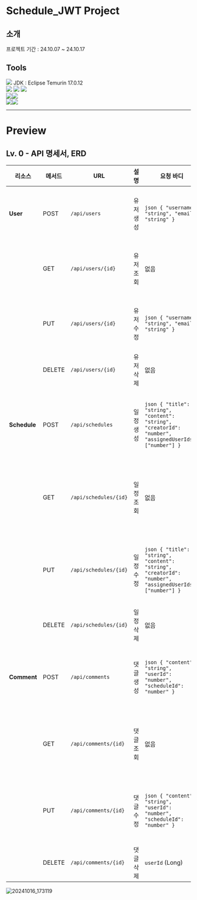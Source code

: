 # Schedule_JWT Project
## 소개
프로젝트 기간 : 24.10.07 ~ 24.10.17<br>

## Tools
<img src="https://img.shields.io/badge/intellijidea-207BEA?style=for-the-badge&logo=intellij%20idea&logoColor=white"> JDK : Eclipse Temurin 17.0.12 <br> 
<img src="https://img.shields.io/badge/java-007396?style=for-the-badge&logo=java&logoColor=white">
<img src="https://img.shields.io/badge/spring-6DB33F?style=for-the-badge&logo=spring&logoColor=white">
<img src="https://img.shields.io/badge/mysql-4479A1?style=for-the-badge&logo=mysql&logoColor=white"><br>
<img src="https://img.shields.io/badge/git-F05032?style=for-the-badge&logo=git&logoColor=white"><img src="https://img.shields.io/badge/github-181717?style=for-the-badge&logo=github&logoColor=white"><br>
<img src="https://img.shields.io/badge/notion-000000?style=or-the-badge&logo=notion&logoColor=white"/><img src="https://img.shields.io/badge/Slack-FE5196?style=or-the-badge&logo=slack&logoColor=white"/>
<br>
<hr/>

# Preview
## Lv. 0 - API 명세서, ERD

| 리소스      | 메서드 | URL                        | 설명                     | 요청 바디                                  | 응답 바디                                    | 주요 상태 코드       |
|-------------|--------|----------------------------|--------------------------|---------------------------------------------|----------------------------------------------|----------------------|
|  **User**   | POST   | `/api/users`               | 유저 생성                | ```json { "username": "string", "email": "string" } ``` | ```json { "id": "number", "username": "string", "email": "string", "createdAt": "string", "updatedAt": "string" } ``` | `201 Created`        |
|             | GET    | `/api/users/{id}`          | 유저 조회                | 없음                                        | ```json { "id": "number", "username": "string", "email": "string", "createdAt": "string", "updatedAt": "string" } ``` | `200 OK`             |
|             | PUT    | `/api/users/{id}`          | 유저 수정                | ```json { "username": "string", "email": "string" } ``` | ```json { "id": "number", "username": "string", "email": "string", "createdAt": "string", "updatedAt": "string" } ``` | `200 OK`             |
|             | DELETE | `/api/users/{id}`          | 유저 삭제                | 없음                                        | 없음                                         | `204 No Content`     |
| **Schedule**| POST   | `/api/schedules`           | 일정 생성                | ```json { "title": "string", "content": "string", "creatorId": "number", "assignedUserIds": ["number"] } ``` | ```json { "id": "number", "title": "string", "content": "string", "creatorUsername": "string", "assignedUsernames": ["string"], "createdAt": "string", "updatedAt": "string" } ``` | `201 Created`        |
|             | GET    | `/api/schedules/{id}`      | 일정 조회                | 없음                                        | ```json { "id": "number", "title": "string", "content": "string", "creatorUsername": "string", "assignedUsernames": ["string"], "createdAt": "string", "updatedAt": "string" } ``` | `200 OK`             |
|             | PUT    | `/api/schedules/{id}`      | 일정 수정                | ```json { "title": "string", "content": "string", "creatorId": "number", "assignedUserIds": ["number"] } ``` | ```json { "id": "number", "title": "string", "content": "string", "creatorUsername": "string", "assignedUsernames": ["string"], "createdAt": "string", "updatedAt": "string" } ``` | `200 OK`             |
|             | DELETE | `/api/schedules/{id}`      | 일정 삭제                | 없음                                        | 없음                                         | `204 No Content`     |
| **Comment** | POST   | `/api/comments`            | 댓글 생성                | ```json { "content": "string", "userId": "number", "scheduleId": "number" } ``` | ```json { "id": "number", "content": "string", "username": "string", "scheduleId": "number", "createdAt": "string", "updatedAt": "string" } ``` | `201 Created`        |
|             | GET    | `/api/comments/{id}`       | 댓글 조회                | 없음                                        | ```json { "id": "number", "content": "string", "username": "string", "scheduleId": "number", "createdAt": "string", "updatedAt": "string" } ``` | `200 OK`             |
|             | PUT    | `/api/comments/{id}`       | 댓글 수정                | ```json { "content": "string", "userId": "number", "scheduleId": "number" } ``` | ```json { "id": "number", "content": "string", "username": "string", "scheduleId": "number", "createdAt": "string", "updatedAt": "string" } ``` | `200 OK`             |
|             | DELETE | `/api/comments/{id}`       | 댓글 삭제                | `userId` (Long)                             | 없음                                         | `204 No Content`     |

![20241016_173119](https://github.com/user-attachments/assets/a70703bf-8a0c-496b-9306-c0d82991348a)

